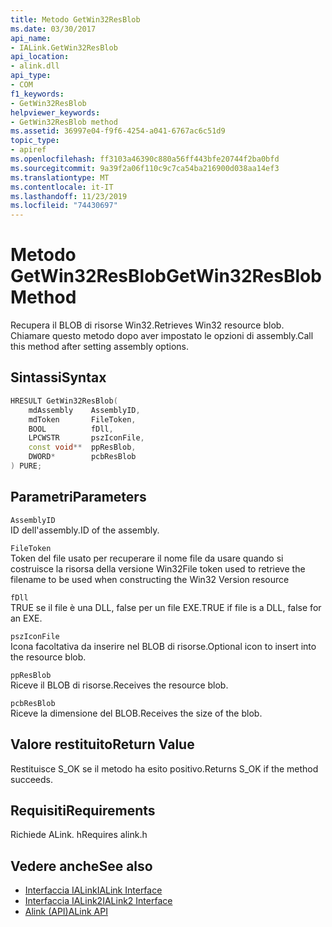```yaml
---
title: Metodo GetWin32ResBlob
ms.date: 03/30/2017
api_name:
- IALink.GetWin32ResBlob
api_location:
- alink.dll
api_type:
- COM
f1_keywords:
- GetWin32ResBlob
helpviewer_keywords:
- GetWin32ResBlob method
ms.assetid: 36997e04-f9f6-4254-a041-6767ac6c51d9
topic_type:
- apiref
ms.openlocfilehash: ff3103a46390c880a56ff443bfe20744f2ba0bfd
ms.sourcegitcommit: 9a39f2a06f110c9c7ca54ba216900d038aa14ef3
ms.translationtype: MT
ms.contentlocale: it-IT
ms.lasthandoff: 11/23/2019
ms.locfileid: "74430697"
---
```

# <a name="getwin32resblob-method"></a><span data-ttu-id="ba370-102">Metodo GetWin32ResBlob</span><span class="sxs-lookup"><span data-stu-id="ba370-102">GetWin32ResBlob Method</span></span>
<span data-ttu-id="ba370-103">Recupera il BLOB di risorse Win32.</span><span class="sxs-lookup"><span data-stu-id="ba370-103">Retrieves Win32 resource blob.</span></span> <span data-ttu-id="ba370-104">Chiamare questo metodo dopo aver impostato le opzioni di assembly.</span><span class="sxs-lookup"><span data-stu-id="ba370-104">Call this method after setting assembly options.</span></span>  
  
## <a name="syntax"></a><span data-ttu-id="ba370-105">Sintassi</span><span class="sxs-lookup"><span data-stu-id="ba370-105">Syntax</span></span>  
  
```cpp  
HRESULT GetWin32ResBlob(  
    mdAssembly    AssemblyID,  
    mdToken       FileToken,  
    BOOL          fDll,  
    LPCWSTR       pszIconFile,  
    const void**  ppResBlob,  
    DWORD*        pcbResBlob  
) PURE;  
```  
  
## <a name="parameters"></a><span data-ttu-id="ba370-106">Parametri</span><span class="sxs-lookup"><span data-stu-id="ba370-106">Parameters</span></span>  
 `AssemblyID`  
 <span data-ttu-id="ba370-107">ID dell'assembly.</span><span class="sxs-lookup"><span data-stu-id="ba370-107">ID of the assembly.</span></span>  
  
 `FileToken`  
 <span data-ttu-id="ba370-108">Token del file usato per recuperare il nome file da usare quando si costruisce la risorsa della versione Win32</span><span class="sxs-lookup"><span data-stu-id="ba370-108">File token used to retrieve the filename to be used when constructing the Win32 Version resource</span></span>  
  
 `fDll`  
 <span data-ttu-id="ba370-109">TRUE se il file è una DLL, false per un file EXE.</span><span class="sxs-lookup"><span data-stu-id="ba370-109">TRUE if file is a DLL, false for an EXE.</span></span>  
  
 `pszIconFile`  
 <span data-ttu-id="ba370-110">Icona facoltativa da inserire nel BLOB di risorse.</span><span class="sxs-lookup"><span data-stu-id="ba370-110">Optional icon to insert into the resource blob.</span></span>  
  
 `ppResBlob`  
 <span data-ttu-id="ba370-111">Riceve il BLOB di risorse.</span><span class="sxs-lookup"><span data-stu-id="ba370-111">Receives the resource blob.</span></span>  
  
 `pcbResBlob`  
 <span data-ttu-id="ba370-112">Riceve la dimensione del BLOB.</span><span class="sxs-lookup"><span data-stu-id="ba370-112">Receives the size of the blob.</span></span>  
  
## <a name="return-value"></a><span data-ttu-id="ba370-113">Valore restituito</span><span class="sxs-lookup"><span data-stu-id="ba370-113">Return Value</span></span>  
 <span data-ttu-id="ba370-114">Restituisce S_OK se il metodo ha esito positivo.</span><span class="sxs-lookup"><span data-stu-id="ba370-114">Returns S_OK if the method succeeds.</span></span>  
  
## <a name="requirements"></a><span data-ttu-id="ba370-115">Requisiti</span><span class="sxs-lookup"><span data-stu-id="ba370-115">Requirements</span></span>  
 <span data-ttu-id="ba370-116">Richiede ALink. h</span><span class="sxs-lookup"><span data-stu-id="ba370-116">Requires alink.h</span></span>  
  
## <a name="see-also"></a><span data-ttu-id="ba370-117">Vedere anche</span><span class="sxs-lookup"><span data-stu-id="ba370-117">See also</span></span>

- [<span data-ttu-id="ba370-118">Interfaccia IALink</span><span class="sxs-lookup"><span data-stu-id="ba370-118">IALink Interface</span></span>](ialink-interface.md)
- [<span data-ttu-id="ba370-119">Interfaccia IALink2</span><span class="sxs-lookup"><span data-stu-id="ba370-119">IALink2 Interface</span></span>](ialink2-interface.md)
- [<span data-ttu-id="ba370-120">Alink (API)</span><span class="sxs-lookup"><span data-stu-id="ba370-120">ALink API</span></span>](index.md)
